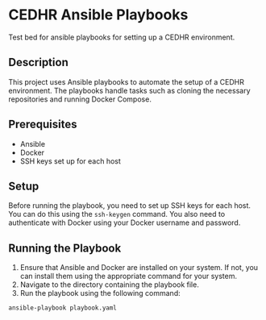 # CEDHR Ansible Playbooks

Test bed for ansible playbooks for setting up a CEDHR environment.

## Description

This project uses Ansible playbooks to automate the setup of a CEDHR environment. The playbooks handle tasks such as cloning the necessary repositories and running Docker Compose.

## Prerequisites

- Ansible
- Docker
- SSH keys set up for each host

## Setup

Before running the playbook, you need to set up SSH keys for each host. You can do this using the `ssh-keygen` command. You also need to authenticate with Docker using your Docker username and password.

## Running the Playbook

1. Ensure that Ansible and Docker are installed on your system. If not, you can install them using the appropriate command for your system.
2. Navigate to the directory containing the playbook file.
3. Run the playbook using the following command:

```bash
ansible-playbook playbook.yaml
```

